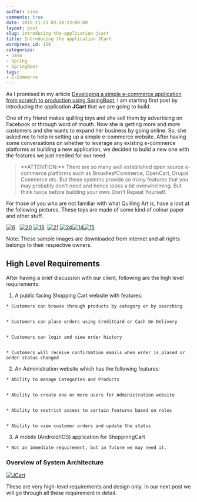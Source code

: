 ```yaml
---
author: siva
comments: true
date: 2015-11-21 02:28:23+00:00
layout: post
slug: introducing-the-application-jcart
title: Introducing the application JCart
wordpress_id: 156
categories:
- Java
- Spring
- SpringBoot
tags:
- E-Commerce
---
```


As I promised in my article [Developing a simple e-commerce application from scratch to production using SpringBoot](http://sivalabs.in/developing-a-simple-e-commerce-application-from-scratch-to-production-using-springboot/), I am starting first post by introducing the application **JCart** that we are going to build.

One of my friend makes quilling toys and she sell them by advertising on Facebook or through word of mouth. Now she is getting more and more customers and she wants to expand her business by going online. So, she asked me to help in setting up a simple e-commerce website. After having some conversations on whether to leverage any existing e-commerce platforms or building a new application, we decided to build a new one with the features we just needed for our need.


<blockquote>**ATTENTION:** There are so many well established open source e-commerce platforms such as BroadleafCommerce, OpenCart, Drupal Commerce etc. But these systems provide so many features that you may probably don't need and hence looks a bit overwhelming. But think twice before building your own. Don't Repeat Yourself.</blockquote>


For those of you who are not familiar with what Quilling Art is, have a loot at the following pictures. These toys are made of some kind of colour paper and other stuff.

[![6](http://sivalabs.in/wp-content/uploads/2015/11/6.jpg)](http://sivalabs.in/wp-content/uploads/2015/11/6.jpg)   [![20](http://sivalabs.in/wp-content/uploads/2015/11/20.jpg)](http://sivalabs.in/wp-content/uploads/2015/11/16.jpg) [![18](http://sivalabs.in/wp-content/uploads/2015/11/18.jpg)](http://sivalabs.in/wp-content/uploads/2015/11/18.jpg)  [![21](http://sivalabs.in/wp-content/uploads/2015/11/21.jpg)](http://sivalabs.in/wp-content/uploads/2015/11/21.jpg) [![24](http://sivalabs.in/wp-content/uploads/2015/11/24.jpg)![14](http://sivalabs.in/wp-content/uploads/2015/11/14.jpg)![15](http://sivalabs.in/wp-content/uploads/2015/11/15.jpg)](http://sivalabs.in/wp-content/uploads/2015/11/24.jpg)

Note: These sample images are downloaded from internet and all rights belongs to their respective owners.


## High Level Requirements


After having a brief discussion with our client, following are the high level requirements:



	
  1. A public facing Shopping Cart website with features:

	
    * Customers can browse through products by category or by searching

	
    * Customers can place orders using CreditCard or Cash On Delivery

	
    * Customers can login and view order history

	
    * Customers will receive confirmation emails when order is placed or order status changed




	
  2. An Administration website which has the following features:

	
    * Ability to manage Categories and Products

	
    * Ability to create one or more users for Administration website

	
    * Ability to restrict access to certain features based on roles

	
    * Ability to view customer orders and update the status




	
  3. A mobile (Android/iOS) application for ShoppinngCart

	
    * Not an immediate requirement, but in future we may need it.








### Overview of System Architecture


[![JCart](http://sivalabs.in/wp-content/uploads/2015/11/JCart-300x197.png)](http://sivalabs.in/wp-content/uploads/2015/11/JCart.png)

These are very high-level requirements and design only. In our next post we will go through all these requirement in detail.
